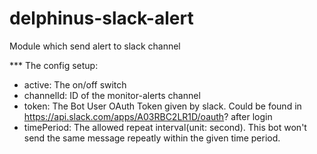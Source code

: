 # delphinus-slack-alert
Module which send alert to slack channel

*** The config setup:
- active: The on/off switch
- channelId: ID of the monitor-alerts channel
- token: The Bot User OAuth Token given by slack. Could be found in https://api.slack.com/apps/A03RBC2LR1D/oauth? after login
- timePeriod: The allowed repeat interval(unit: second). This bot won't send the same message repeatly within the given time period.
